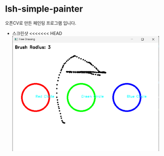 # lsh-simple-painter
오픈CV로 만든 페인팅 프로그램 입니다. 
* 스크린샷
<<<<<<< HEAD
![이미지없음](.\data\screenshot.png "스크린샷")
